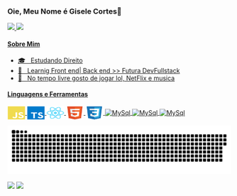 ### Oie, Meu Nome é Gisele Cortes👋

<div>
 <a href="https://github.com/giseleCortes">
  <img height="180em" src="https://github-readme-stats.vercel.app/api?username=giseleCortes&show_icons=true&theme=dracula&include_all_commits=true&count_private=true"/>
  <img height="180em" src="https://github-readme-stats.vercel.app/api/top-langs/?username=giseleCortes&layout=compact&langs_count=8&theme=dracula"/>
</div>

#### Sobre Mim
- 🎓 &nbsp; Estudando Direito
- 🌱 &nbsp; Learnig Front end| Back end >> Futura DevFullstack
- 🌱 &nbsp; No tempo livre  gosto de jogar lol, NetFlix e musica
 
 
  
 #### Linguagens e Ferramentas
  
<div style="display: inline_block">
  <img align="center" alt="Js" height="30" width="40" src="https://raw.githubusercontent.com/devicons/devicon/master/icons/javascript/javascript-plain.svg">
  <img align="center" alt="Ts" height="30" width="40" src="https://raw.githubusercontent.com/devicons/devicon/master/icons/typescript/typescript-plain.svg">
  <img align="center" alt="React" height="30" width="40" src="https://raw.githubusercontent.com/devicons/devicon/master/icons/react/react-original.svg">
  <img align="center" alt="HTML" height="30" width="40" src="https://raw.githubusercontent.com/devicons/devicon/master/icons/html5/html5-original.svg">
  <img align="center" alt="CSS" height="30" width="40" src="https://raw.githubusercontent.com/devicons/devicon/master/icons/css3/css3-original.svg">
  
  <img align="center" alt="MySql" height="50" width="60" src="https://cdn.jsdelivr.net/gh/devicons/devicon/icons/git/git-original-wordmark.svg" />
  <img align="center" alt="MySql" height="50" width="60" src="https://cdn.jsdelivr.net/gh/devicons/devicon/icons/npm/npm-original-wordmark.svg" />
  <img align="center" alt="MySql" height="50" width="60" src="https://cdn.jsdelivr.net/gh/devicons/devicon/icons/nodejs/nodejs-original-wordmark.svg" />
</div>
 
 
 
 ![Snake animation](https://github.com/TaniziaFagundes/TaniziaFagundes/blob/output/github-contribution-grid-snake.svg)

<div> 
    <a href="https://www.linkedin.com/in/gisele-cortes/" target="_blank"><img src="https://img.shields.io/badge/linkedin-%230077B5.svg?style=for-the-badge&logo=linkedin&logoColor=white" target="_blank"></a>
    <a href="https://www.instagram.com/gih.cortes/" target="_blank"><img src="https://img.shields.io/badge/-Instagram-%23E4405F?style=for-the-badge&logo=instagram&logoColor=white" target="_blank"></a>
    
</div>
